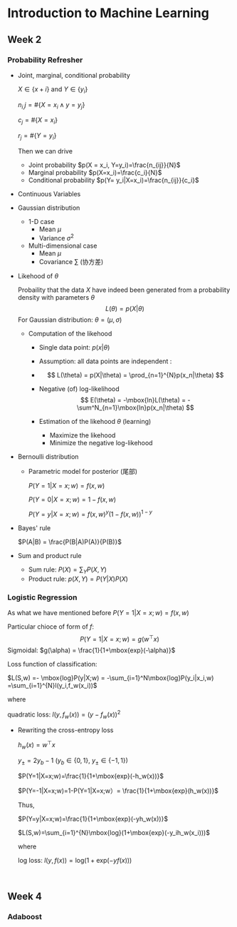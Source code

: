 # Introduction to Machine Learning

## Week 2

### Probability Refresher

* Joint, marginal, conditional probability

  $X\in \{x+i\}$  and $Y \in \{y_i\}$ 

  $n_{i,}j = \# \{X=x_i \land y = y_j\}$

  $c_j= \# \{X=x_i\}$

  $r_j= \# \{Y=y_i\}$

  Then we can drive

  * Joint probability	 $p(X = x_i, Y=y_i)=\frac{n_{ij}}{N}$
  * Marginal probability     $p(X=x_i)=\frac{c_i}{N}$
  * Conditional probability    $p(Y= y_i|X=x_i)=\frac{n_{ij}}{c_i}$ 

* Continuous Variables

* Gaussian distribution

  * 1-D case
    * Mean $\mu$
    * Variance $\sigma^2$
  * Multi-dimensional case
    * Mean $\mu$
    * Covariance $\sum$ (协方差)

* Likehood of $\theta$

  Probaility that the data $X$ have indeed been generated from a probability density with parameters $\theta$ 
  $$
  L(\theta) = p(X|\theta)
  $$
  For Gaussian distribution: $\theta = (\mu,\sigma)$

  * Computation of the likehood

    * Single data point: $p(x|\theta)$

    * Assumption: all data points are independent :

    * $$
      L(\theta) = p(X|\theta) = \prod_{n=1}^{N}p(x_n|\theta)
      $$

    * Negative (of) log-likelihood
      $$
      E(\theta) = -\mbox{ln}L(\theta) = - \sum^N_{n=1}\mbox{ln}p(x_n|\theta)
      $$

    * Estimation of the likehood $\theta$ (learning)

      * Maximize the likehood
      * Minimize the negative log-likehood

* Bernoulli distribution

  * Parametric model for posterior (尾部)

    $P(Y=1|X=x;w) = f(x,w)$

    $P(Y=0|X=x;w) = 1- f(x,w)$

    $P(Y=y|X=x;w) = f(x,w)^y(1-f(x,w))^{1-y}$

* Bayes' rule

  $P(A|B) = \frac{P(B|A)P(A)}{P(B)}$

* Sum and product rule

  * Sum rule:  $P(X)=\sum_YP(X,Y)$
  * Product rule:     $p(X,Y) = P(Y|X)P(X)$

### Logistic Regression

As what we have mentioned before $P(Y=1|X=x;w) = f(x,w)$

Particular chioce of form of $f$:
$$
P(Y=1|X=x;w) = g(w^\top x)
$$
Sigmoidal: $g(\alpha) = \frac{1}{1+\mbox{exp}(-\alpha)}$

Loss function of classification:

$L(S,w) =- \mbox{log}P(y|X;w) = -\sum_{i=1}^N\mbox{log}P(y_i|x_i,w) =\sum_{i=1}^{N}l(y_i,f_w(x_i))$

where 

quadratic loss:    $l(y,f_w(x) )= (y-f_w(x))^2$

* Rewriting the cross-entropy loss

  $h_w(x)=w^\top x$

  $y_\pm = 2y_b-1$ ($y_b\in\{0,1\}$, $y_\pm \in \{-1,1\}$)

  $P(Y=1|X=x;w)=\frac{1}{1+\mbox{exp}(-h_w(x))}$

  $P(Y=-1|X=x;w)=1-P(Y=1|X=x;w）= \frac{1}{1+\mbox{exp}(h_w(x))}$

  Thus,

  $P(Y=y|X=x;w)=\frac{1}{1+\mbox{exp}(-yh_w(x))}$

  $L(S,w)=\sum_{i=1}^{N}\mbox{log}(1+\mbox{exp}(-y_ih_w(x_i)))$

  where

  log loss: $l(y,f(x)) = \mbox{log}(1+\mbox{exp}(-yf(x)))$

  ​


## Week 4

### Adaboost

